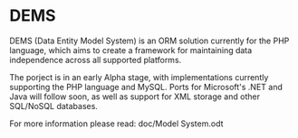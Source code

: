 DEMS
====

DEMS (Data Entity Model System) is an ORM solution currently for the PHP language, which aims to create a framework for maintaining data independence across all supported platforms.

The porject is in an early Alpha stage, with implementations currently supporting the PHP language and MySQL. Ports for Microsoft's .NET and Java will follow soon, as well as support for XML storage and other SQL/NoSQL databases.

For more information please read: doc/Model System.odt
